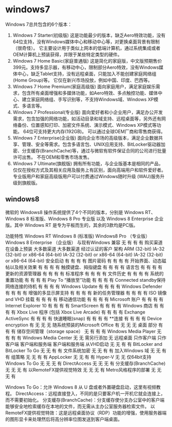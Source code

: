 # windows7

Windows 7总共包含的6个版本：
1. Windows 7 Starter(初级版)
这是功能最少的版本，缺乏Aero特效功能，没有64位支持，没有Windows媒体中心和移动中心等，对更换桌面背景有限制（很奇怪）。
它主要设计用于类似上网本的低端计算机，通过系统集成或者OEM计算机上预装获得，并限于某些特定类型的硬件。
2. Windows 7 Home Basic(家庭普通版)
这是简化的家庭版，中文版预期售价399元。支持多显示器，有移动中心，限制部分Aero特效，没有Windows媒体中心，缺乏Tablet支持，没有远程桌面，只能加入不能创建家庭网络组(Home Group)等。 它仅在新兴市场投放，例如中国、印度、巴西等。
3. Windows 7 Home Premium(家庭高级版)
面向家庭用户，满足家庭娱乐需求，包含所有桌面增强和多媒体功能，如Aero特效、多点触控功能、媒体中心、建立家庭网络组、手写识别等，不支持Windows域、Windows XP模式、多语言等。
4. Windows 7 Professional(专业版)
面向爱好者和小企业用户，满足办公开发需求，包含加强的网络功能，如活动目录和域支持、远程桌面等，另外还有网络备份、位置感知打印、加密文件系统、演示模式、Windows XP模式等功能。
64位可支持更大内存(192GB)。 可以通过全球OEM厂商和零售商获得。
5. Windows 7 Enterprise(企业版) 
面向企业市场的高级版本，满足企业数据共享、管理、安全等需求。包含多语言包、UNIX应用支持、BitLocker驱动器加密、分支缓存(BranchCache)等，通过与微软有软件保证合同的公司进行批量许可出售。 不在OEM和零售市场发售。
6. Windows 7 Ultimate(旗舰版)
拥有所有功能，与企业版基本是相同的产品，仅仅在授权方式及其相关应用及服务上有区别，面向高端用户和软件爱好者。专业版用户和家庭高级版用户可以付费通过Windows随时升级 (WAU)服务升级到旗舰版。

## windows8
微软的 Windows8 操作系统提供了4个不同的版本，分别是 Windows RT、Windows 8 标准版、Windows 8 Pro 专业版 以及 Windows 8 Enterprise 企业版。其中 Windows RT 是专为平板而生的，其余的3款均是PC版。

功能特性	Windows RT	Windows 8
(标准版)	Windows8 Pro
（专业版）	Windows 8 Enterprise
（企业版）
与现有Windows 兼容	无	有	有	有
购买渠道	在设备上预装	大多数渠道	大多数渠道	经过认证的客户
架构	ARM (32-bit)	IA-32 (32-bit) or x86-64 (64-bit)	IA-32 (32-bit) or x86-64 (64-bit)	IA-32 (32-bit) or x86-64 (64-bit)
安全启动	有	有	有	有
图片密码	有	有	有	有
开始界面、动态磁帖以及相关效果	有	有	有	有
触摸键盘、拇指键盘	有	有	有	有
语言包	有	有	有	有
更新的资源管理器	有	有	有	有
标准程序	有	有	有	有
文件历史	有	有	有	有
系统的重置功能	有	有	有	有
Play To “播放至”功能	有	有	有	有
Connected standby保持网络连接的待机	有	有	有	有
Windows Update	有	有	有	有
Windows Defender	有	有	有	有
增强的多显示屏支持	有	有	有	有
新的任务管理器	有	有	有	有
ISO 镜像 and VHD 挂载	有	有	有	有
移动通信功能	有	有	有	有
Microsoft 账户	有	有	有	有
Internet Explorer 10	有	有	有	有
SmartScreen	有	有	有	有
Windows 商店	有	有	有	有
Xbox Live 程序 (包括 Xbox Live Arcade)	有	有	有	有
Exchange ActiveSync	有	有	有	有
快速睡眠(snap)	有	有	有	有
**连接	有	有	有	有
Device encryption	有	无	无	无
随系统预装的Microsoft Office	有	无	无	无
桌面	部分	有	有	有
储存空间管理（storage space）	无	有	有	有
Windows Media Player	无	有	有	有
Windows Media Center	无	无	需另行添加	无
远程桌面	只作客户端	只作客户端	客户端和服务端	客户端和服务端
从VHD启动	无	无	有	有
BitLocker and BitLocker To Go	无	无	有	有
文件系统加密	无	无	有	有
加入Windows 域	无	无	有	有
组策略	无	无	有	有
AppLocker	无	无	有	有
Hyper-V	无	无	仅64bit支持
Windows To Go	无	无	无	有
DirectAccess	无	无	无	有
分支缓存(BranchCache)	无	无	无	有
以RemoteFX提供视觉特效	无	无	无	有
Metro风格程序的部署	无	无	无	有

Windows To Go：允许 Windows 8 从 U 盘或者外置硬盘启动，这里有视频教程。
DirectAccess：远程直接登入，不同的是只要客户机一开机它就会连接上，而不需要初始化。
分支缓存(BranchCache)：分支缓存使分支办公室中的客户端能够安全地检索缓存在本地的文件，而无需从主办公室服务器检索文件。
以RemoteFX提供视觉特效：这是远程桌面协议（RDP）功能的增强，使用服务器端的图形显卡来处理然后将高分辨率位图发送到客户端桌面。